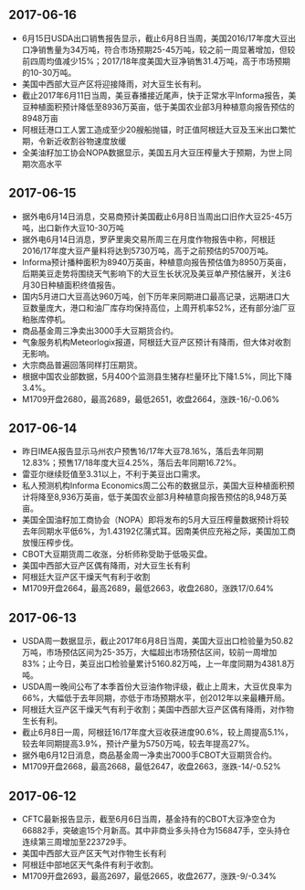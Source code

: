 ## 2017-06-16
- 6月15日USDA出口销售报告显示，截止6月8日当周，美国2016/17年度大豆出口净销售量为34万吨，符合市场预期25-45万吨，较之前一周显著增加，但较前四周均值减少15%；2017/18年度美国大豆净销售31.4万吨，高于市场预期的10-30万吨。
- 美国中西部大豆产区将迎接降雨，对大豆生长有利。
- 截止2017年6月11日当周，美豆春播接近尾声，快于正常水平Informa报告，美豆种植面积预计降低至8936万英亩，低于美国农业部3月种植意向报告预估的8948万亩
- 阿根廷港口工人罢工造成至少20艘船抛锚，时正值阿根廷大豆及玉米出口繁忙期，令新近收割谷物速度放缓
- 全美油籽加工协会NOPA数据显示，美国五月大豆压榨量大于预期，为世上同期次高水平

## 2017-06-15
- 据外电6月14日消息，交易商预计美国截止6月8日当周出口旧作大豆25-45万吨，出口新作大豆10-30万吨
- 据外电6月14日消息，罗萨里奥交易所周三在月度作物报告中称，阿根廷2016/17年度大豆产量料将达到5730万吨，高于之前预估的5700万吨。
- Informa预计播种面积为8940万英亩，种植意向报告预估值为8950万英亩，后期美豆走势将围绕天气影响下的大豆生长状况及美豆单产预估展开，关注6月30日种植面积终值报告。
- 国内5月进口大豆高达960万吨，创下历年来同期进口最高记录，远期进口大豆数量庞大，港口和油厂库存均保持高位，上周开机率52%，还有部分油厂豆粕胀库停机。
- 商品基金周三净卖出3000手大豆期货合约。
- 气象服务机构Meteorlogix报道，阿根廷大豆产区预计有降雨，但大体对收割无影响。
- 大宗商品普遍回落同样打压期货。
- 根据中国农业部数据，5月400个监测县生猪存栏量环比下降1.5%，同比下降3.4%。
- M1709开盘2680，最高2689，最低2651，收盘2664，涨跌-16/-0.06%


## 2017-06-14
- 昨日IMEA报告显示马州农户预售16/17年大豆78.16%，落后去年同期12.83%；预售17/18年度大豆4.25%，落后去年同期16.72%。
- 雷亚尔继续贬值至3.31以上，不利于美豆出口需求。
- 私人预测机构Informa Economics周二公布的数据显示，美国大豆种植面积预计将降至8,936万英亩，低于美国农业部3月种植意向报告预估的8,948万英亩。
- 美国全国油籽加工商协会（NOPA）即将发布的5月大豆压榨量数据预计将较去年同期水平低6%，为1.43192亿蒲式耳。因南美供应充裕之际，美国加工商放慢压榨步伐。
- CBOT大豆期货周二收涨，分析师称受助于低吸买盘。
- 美国中西部大豆产区偶有降雨，对大豆生长有利
- 阿根廷大豆产区干燥天气有利于收割
- M1709开盘2664，最高2689，最低2663，收盘2680，涨跌17/0.64%

## 2017-06-13
- USDA周一数据显示，截止2017年6月8日当周，美国大豆出口检验量为50.82万吨，市场预估区间为25-35万，大幅超出市场预估区间，较前一周增加83%；止今日，美豆出口检验量累计5160.82万吨，上一年度同期为4381.8万吨。
- USDA周一晚间公布了本季首份大豆油作物评级，截止上周末，大豆优良率为66%，大幅低于去年同期，亦低于市场预期水平，创2012年以来最糟开局。
- 阿根廷大豆产区干燥天气有利于收割；美国中西部大豆产区偶有降雨，对作物生长有利。
- 截止6月8日一周，阿根廷16/17年度大豆收获进度90.6%，较上周提高5.1%，较去年同期提高3.9%，预计产量为5750万吨，较去年提高27%。
- 据外电6月12日消息，商品基金周一净卖出7000手CBOT大豆期货合约。
- M1709开盘2668，最高2668，最低2647，收盘2663，涨跌-14/-0.52%

## 2017-06-12
- CFTC最新报告显示，截至6月6日当周，基金持有的CBOT大豆净空仓为66882手，突破逾15个月新高。其中非商业多头持仓为156847手，空头持仓连续第三周增加至223729手。
- 美国中西部大豆产区天气对作物生长有利
- 阿根廷中部地区天气条件有利于收割。
- M1709开盘2693，最高2697，最低2665，收盘2677，涨跌-9/-0.34%

